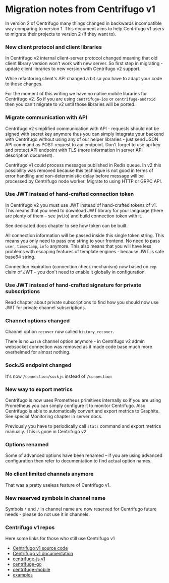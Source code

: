 # Migration notes from Centrifugo v1

In version 2 of Centrifugo many things changed in backwards incompatible way comparing to version 1. This document aims to help Centrifugo v1 users to migrate their projects to version 2 (if they want to).

### New client protocol and client libraries

In Centrifugo v2 internal client-server protocol changed meaning that old client library version won't work with new server. So first step in migrating - update client libraries to new version with Centrifugo v2 support.

While refactoring client's API changed a bit so you have to adapt your code to those changes.

For the moment of this writing we have no native mobile libraries for Centrifugo v2. So if you are using `centrifuge-ios` or `centrifuge-android` then you can't migrate to v2 until those libraries will be ported.

### Migrate communication with API

Centrifugo v2 simplified communication with API - requests should not be signed with secret key anymore thus you can simply integrate your backend with Centrifugo without using any of our helper libraries - just send JSON API command as POST request to api endpoint. Don't forget to use api key and protect API endpoint with TLS (more information in server API description document).

Centrifugo v1 could process messages published in Redis queue. In v2 this possibility was removed because this technique is not good in terms of error handling and non-deterministic delay before message will be processed by Centrifugo node worker. Migrate to using HTTP or GRPC API.

### Use JWT instead of hand-crafted connection token

In Centrifugo v2 you must use JWT instead of hand-crafted tokens of v1. This means that you need to download JWT library for your language (there are plenty of them – see jwt.io) and build connection token with it.

See dedicated docs chapter to see how token can be built. 

All connection information will be passed inside this single token string. This means you only need to pass one string to your frontend. No need to pass `user`, `timestamp`, `info` anymore. This also means that you will have less problems with escaping features of template engines - because JWT is safe base64 string.

Connection expiration (connection check mechanism) now based on `exp` claim of JWT – you don't need to enable it globally in configuration. 

### Use JWT instead of hand-crafted signature for private subscriptions

Read chapter about private subscriptions to find how you should now use JWT for private channel subscriptions.

### Channel options changed

Channel option `recover` now called `history_recover`.

There is no `watch` channel option anymore - in Centrifugo v2 admin websocket connection was removed as it made code base much more overhelmed for almost nothing. 

### SockJS endpoint changed

It's now `/connection/sockjs` instead of `/connection`

### New way to export metrics

Centrifugo is now uses Prometheus primitives internally so if you are using Prometheus you can simply configure it to monitor Centrifugo. Also Centrifugo is able to automatically convert and export metrics to Graphite. See special Monitoring chapter in server docs.

Previously you have to periodically call `stats` command and export metrics manually. This is gone in Centrifugo v2.

### Options renamed

Some of advanced options have been renamed – if you are using advanced configuration then refer to documentation to find actual option names.

### No client limited channels anymore

That was a pretty useless feature of Centrifugo v1.

### New reserved symbols in channel name

Symbols `*` and `/` in channel name are now reserved for Centrifugo future needs - please do not use it in channels.

### Centrifugo v1 repos

Here some links for those who still use Centrifugo v1

* [Centrifugo v1 source code](https://github.com/centrifugal/centrifugo/tree/v1)
* [Centrifugo v1 documentation](https://fzambia.gitbooks.io/centrifugal/content/)
* [centrifuge-js v1](https://github.com/centrifugal/centrifuge-js/tree/v1)
* [centrifuge-go](https://github.com/centrifugal/centrifuge-go/blob/a3a37bb7c2ec521c931dff806ec3821de5e01f98/examples/example.go)
* [centrifuge-mobile](https://github.com/centrifugal/centrifuge-mobile/tree/d43017261807c3e8c1b40bd288484de6a5bf6c9f)
* [examples](https://github.com/centrifugal/examples/tree/ac45e31c7d94ce1d32b59f6e262ce1ec3f3f42f0)

